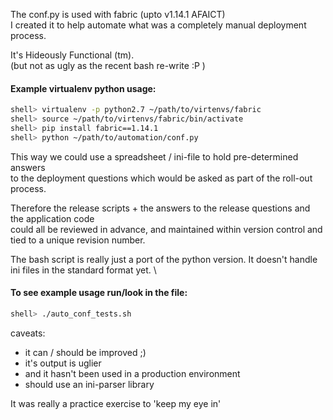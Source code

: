 The conf.py is used with fabric (upto v1.14.1 AFAICT) \
I created it to help automate what was a completely manual deployment process.

It's Hideously Functional (tm). \
(but not as ugly as the recent bash re-write :P )

#### Example virtualenv python usage:
```bash
shell> virtualenv -p python2.7 ~/path/to/virtenvs/fabric
shell> source ~/path/to/virtenvs/fabric/bin/activate
shell> pip install fabric==1.14.1
shell> python ~/path/to/automation/conf.py 
```

This way we could use a spreadsheet / ini-file to hold pre-determined answers \
to the deployment questions which would be asked as part of the roll-out process.

Therefore the release scripts + the answers to the release questions and the application code \
could all be reviewed in advance, and maintained within version control and tied to a unique revision number.

The bash script is really just a port of the python version.  It doesn't handle ini files in the standard format yet. \

#### To see example usage run/look in the file:
```bash
shell> ./auto_conf_tests.sh
```

caveats: 
 - it can / should be improved ;)
 - it's output is uglier
 - and it hasn't been used in a production environment
 - should use an ini-parser library

It was really a practice exercise to 'keep my eye in'
